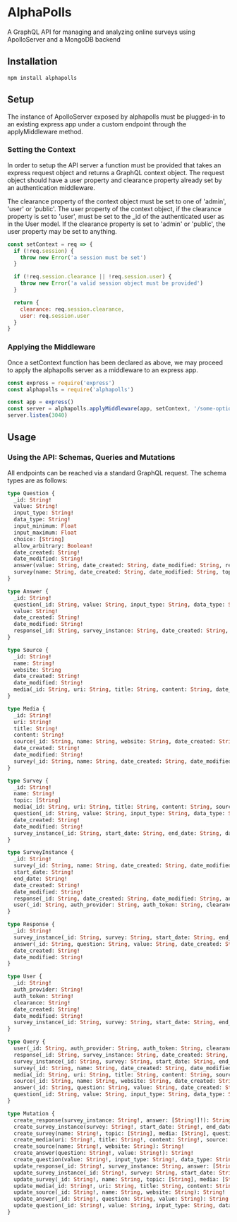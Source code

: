 # AlphaPolls
A GraphQL API for managing and analyzing online surveys using ApolloServer and a MongoDB backend

## Installation

```
npm install alphapolls
```

## Setup
The instance of ApolloServer exposed by alphapolls must be plugged-in to an existing express app under a custom endpoint through the applyMiddleware method.

### Setting the Context
In order to setup the API server a function must be provided that takes an express request object and returns a GraphQL context object. The request object should have a user property and clearance property already set by an authentication middleware.

The clearance property of the context object must be set to one of 'admin', 'user' or 'public'. The user property of the context object, if the clearance property is set to 'user', must be set to the \_id of the authenticated user as in the User model. If the clearance property is set to 'admin' or 'public', the user property may be set to anything.

```javascript
const setContext = req => {
  if (!req.session) {
    throw new Error('a session must be set')
  }

  if (!req.session.clearance || !req.session.user) {
    throw new Error('a valid session object must be provided')
  }

  return {
    clearance: req.session.clearance,
    user: req.session.user
  }
}
```

### Applying the Middleware
Once a setContext function has been declared as above, we may proceed to apply the alphapolls server as a middleware to an express app.

```javascript
const express = require('express')
const alphapolls = require('alphapolls')

const app = express()
const server = alphapolls.applyMiddleware(app, setContext, '/some-optional-custom-endpoint')
server.listen(3040)
```

## Usage

### Using the API: Schemas, Queries and Mutations

All endpoints can be reached via a standard GraphQL request. The schema types are as follows:

```graphql
type Question {
  _id: String!
  value: String!
  input_type: String!
  data_type: String!
  input_minimum: Float
  input_maximum: Float
  choice: [String]
  allow_arbitrary: Boolean!
  date_created: String!
  date_modified: String!
  answer(value: String, date_created: String, date_modified: String, response: String): [Answer]
  survey(name: String, date_created: String, date_modified: String, topic: [String], media: [String], survey_instance: [String]): [Survey]
}

type Answer {
  _id: String!
  question(_id: String, value: String, input_type: String, data_type: String, input_minimum: Float, input_maximum: Float, allow_arbitrary: Boolean, date_created: String, date_modified: String, choice: String, survey: [String]): [Question!]!
  value: String!
  date_created: String!
  date_modified: String!
  response(_id: String, survey_instance: String, date_created: String, date_modified: String): [Response]
}

type Source {
  _id: String!
  name: String!
  website: String
  date_created: String!
  date_modified: String!
  media(_id: String, uri: String, title: String, content: String, date_created: String, date_modified: String, survey: [String]): [Media]
}

type Media {
  _id: String!
  uri: String!
  title: String!
  content: String!
  source(_id: String, name: String, website: String, date_created: String, date_modified: String): [Source!]!
  date_created: String!
  date_modified: String!
  survey(_id: String, name: String, date_created: String, date_modified: String, topic: [String], question: [String], survey_instance: [String]): [Survey]
}

type Survey {
  _id: String!
  name: String!
  topic: [String]
  media(_id: String, uri: String, title: String, content: String, source: String, date_created: String, date_modified: String): [Media]
  question(_id: String, value: String, input_type: String, data_type: String, input_minimum: Float, input_maximum: Float, allow_arbitrary: Boolean, date_created: String, date_modified: String, choice: String, answer: [String]): [Question!]!
  date_created: String!
  date_modified: String!
  survey_instance(_id: String, start_date: String, end_date: String, date_created: String, date_modified: String, response: [String], user: [String]): [SurveyInstance]
}

type SurveyInstance {
  _id: String!
  survey(_id: String, name: String, date_created: String, date_modified: String, topic: [String], media: [String], question: [String]): [Survey!]!
  start_date: String!
  end_date: String!
  date_created: String!
  date_modified: String!
  response(_id: String, date_created: String, date_modified: String, answer: [String]): [Response]
  user(_id: String, auth_provider: String, auth_token: String, clearance: String): [User]
}

type Response {
  _id: String!
  survey_instance(_id: String, survey: String, start_date: String, end_date: String, date_created: String, date_modified: String, user: [String]): [SurveyInstance!]!
  answer(_id: String, question: String, value: String, date_created: String, date_modified: String): [Answer!]!
  date_created: String!
  date_modified: String!
}

type User {
  _id: String!
  auth_provider: String!
  auth_token: String!
  clearance: String!
  date_created: String!
  date_modified: String!
  survey_instance(_id: String, survey: String, start_date: String, end_date: String, date_created: String, date_modified: String): [SurveyInstance]
}

type Query {
  user(_id: String, auth_provider: String, auth_token: String, clearance: String, survey_instance: [String]): [User]
  response(_id: String, survey_instance: String, date_created: String, date_modified: String, answer: [String]): [Response]
  survey_instance(_id: String, survey: String, start_date: String, end_date: String, date_created: String, date_modified: String, response: [String], user: [String]): [SurveyInstance]
  survey(_id: String, name: String, date_created: String, date_modified: String, topic: [String], media: [String], question: [String], survey_instance: [String]): [Survey]
  media(_id: String, uri: String, title: String, content: String, source: String, date_created: String, date_modified: String, survey: [String]): [Media]
  source(_id: String, name: String, website: String, date_created: String, date_modified: String, media: [String]): [Source]
  answer(_id: String, question: String, value: String, date_created: String, date_modified: String, response: String): [Answer]
  question(_id: String, value: String, input_type: String, data_type: String, input_minimum: Float, input_maximum: Float, allow_arbitrary: Boolean, date_created: String, date_modified: String, choice: [String], answer: [String], survey: [String]): [Question]
}

type Mutation {
  create_response(survey_instance: String!, answer: [String!]!): String!
  create_survey_instance(survey: String!, start_date: String!, end_date: String!): String!
  create_survey(name: String!, topic: [String], media: [String], question: [String!]!): String!
  create_media(uri: String!, title: String!, content: String!, source: String!): String!
  create_source(name: String!, website: String): String!
  create_answer(question: String!, value: String!): String!
  create_question(value: String!, input_type: String!, data_type: String!, input_minimum: Float, input_maximum: Float, allow_arbitrary: Boolean, choice: [String]): String!
  update_response(_id: String!, survey_instance: String, answer: [String]): String!
  update_survey_instance(_id: String!, survey: String, start_date: String, end_date: String): String!
  update_survey(_id: String!, name: String, topic: [String], media: [String], question: [String]): String!
  update_media(_id: String!, uri: String, title: String, content: String, source: String): String!
  update_source(_id: String!, name: String, website: String): String!
  update_answer(_id: String!, question: String, value: String): String!
  update_question(_id: String!, value: String, input_type: String, data_type: String, input_minimum: Float, input_maximum: Float, allow_arbitrary: Boolean, choice: [String]): String!
}
```
